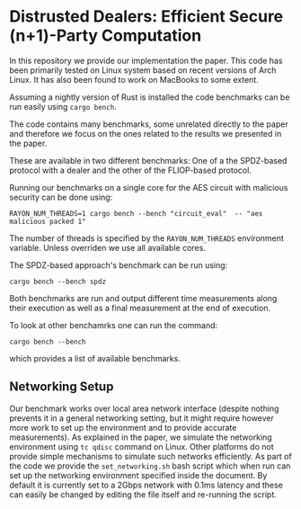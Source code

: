 # Distrusted Dealers: Efficient Secure (n+1)-Party Computation

In this repository we provide our implementation the paper.
This code has been primarily tested on Linux system based on recent versions of Arch Linux.
It has also been found to work on MacBooks to some extent.

Assuming a nightly version of Rust is installed the code benchmarks can be run easily using `cargo bench`.

The code contains many benchmarks, some unrelated directly to the paper and therefore we focus on the ones related to the results we presented in the paper.

These are available in two different benchmarks: One of a the SPDZ-based protocol with a dealer and the other of the FLIOP-based protocol.

Running our benchmarks on a single core for the AES circuit with malicious security can be done using:

`RAYON_NUM_THREADS=1 cargo bench --bench "circuit_eval"  -- "aes malicious packed 1"`

The number of threads is specified by the `RAYON_NUM_THREADS` environment variable. Unless overriden we use all available cores.

The SPDZ-based approach's benchmark can be run using:

`cargo bench --bench spdz`

Both benchmarks are run and output different time measurements along their execution as well as a final measurement at the end of execution.

To look at other benchamrks one can run the command:

`cargo bench --bench` 

which provides a list of available benchmarks.

## Networking Setup
Our benchmark works over local area network interface (despite nothing prevents it in a general networking setting, but it might require however more work to set up the environment and to provide accurate measurements).
As explained in the paper, we simulate the networking environment using `tc qdisc` command on Linux. 
Other platforms do not provide simple mechanisms to simulate such networks efficiently.
As part of the code we provide the `set_networking.sh` bash script which when run can set up the networking environment specified inside the document.
By default it is currently set to a 2Gbps network with 0.1ms latency and these can easily be changed by editing the file itself and re-running the script.
